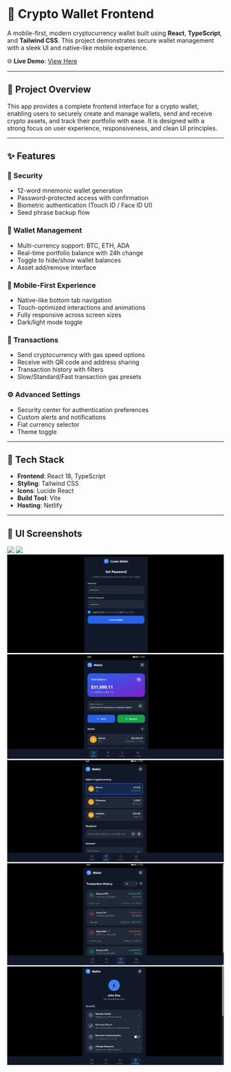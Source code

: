 # 🚀 Crypto Wallet Frontend

A mobile-first, modern cryptocurrency wallet built using **React**, **TypeScript**, and **Tailwind CSS**. This project demonstrates secure wallet management with a sleek UI and native-like mobile experience.

🌐 **Live Demo**: [View Here](https://lunakid27.netlify.app)

---

## 📌 Project Overview

This app provides a complete frontend interface for a crypto wallet, enabling users to securely create and manage wallets, send and receive crypto assets, and track their portfolio with ease. It is designed with a strong focus on user experience, responsiveness, and clean UI principles.

---

## ✨ Features

### 🔐 Security
- 12-word mnemonic wallet generation
- Password-protected access with confirmation
- Biometric authentication (Touch ID / Face ID UI)
- Seed phrase backup flow

### 💼 Wallet Management
- Multi-currency support: BTC, ETH, ADA
- Real-time portfolio balance with 24h change
- Toggle to hide/show wallet balances
- Asset add/remove interface

### 📱 Mobile-First Experience
- Native-like bottom tab navigation
- Touch-optimized interactions and animations
- Fully responsive across screen sizes
- Dark/light mode toggle

### 💸 Transactions
- Send cryptocurrency with gas speed options
- Receive with QR code and address sharing
- Transaction history with filters
- Slow/Standard/Fast transaction gas presets

### ⚙️ Advanced Settings
- Security center for authentication preferences
- Custom alerts and notifications
- Fiat currency selector
- Theme toggle

---

## 🧠 Tech Stack

- **Frontend**: React 18, TypeScript
- **Styling**: Tailwind CSS
- **Icons**: Lucide React
- **Build Tool**: Vite
- **Hosting**: Netlify

---

## 📱 UI Screenshots

![](1(1).png)
![](2(2).png)
![](3.png)
![](4.png)
![](5.png)
![](6.png)
![](7.png)

